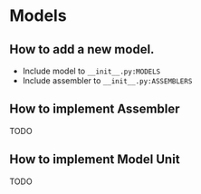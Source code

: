 # Models

## How to add a new model.

* Include model to `__init__.py:MODELS`
* Include assembler to `__init__.py:ASSEMBLERS`

## How to implement Assembler

TODO

## How to implement Model Unit

TODO